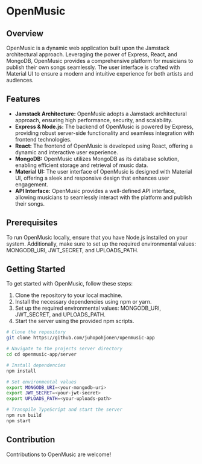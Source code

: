 # OpenMusic

## Overview
OpenMusic is a dynamic web application built upon the Jamstack architectural approach. Leveraging the power of Express, React, and MongoDB, OpenMusic provides a comprehensive platform for musicians to publish their own songs seamlessly. The user interface is crafted with Material UI to ensure a modern and intuitive experience for both artists and audiences.

## Features
- **Jamstack Architecture:** OpenMusic adopts a Jamstack architectural approach, ensuring high performance, security, and scalability.
- **Express & Node.js:** The backend of OpenMusic is powered by Express, providing robust server-side functionality and seamless integration with frontend technologies.
- **React:** The frontend of OpenMusic is developed using React, offering a dynamic and interactive user experience.
- **MongoDB:** OpenMusic utilizes MongoDB as its database solution, enabling efficient storage and retrieval of music data.
- **Material UI:** The user interface of OpenMusic is designed with Material UI, offering a sleek and responsive design that enhances user engagement.
- **API Interface:** OpenMusic provides a well-defined API interface, allowing musicians to seamlessly interact with the platform and publish their songs.

## Prerequisites
To run OpenMusic locally, ensure that you have Node.js installed on your system. Additionally, make sure to set up the required environmental values: MONGODB_URI, JWT_SECRET, and UPLOADS_PATH.

## Getting Started
To get started with OpenMusic, follow these steps:
1. Clone the repository to your local machine.
2. Install the necessary dependencies using npm or yarn.
3. Set up the required environmental values: MONGODB_URI, JWT_SECRET, and UPLOADS_PATH.
4. Start the server using the provided npm scripts.

```bash
# Clone the repository
git clone https://github.com/juhopohjonen/openmusic-app

# Navigate to the projects server directory
cd cd openmusic-app/server

# Install dependencies
npm install

# Set environmental values
export MONGODB_URI=<your-mongodb-uri>
export JWT_SECRET=<your-jwt-secret>
export UPLOADS_PATH=<your-uploads-path>

# Transpile TypeScript and start the server
npm run build
npm start
```

## Contribution
Contributions to OpenMusic are welcome!